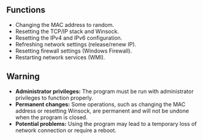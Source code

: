 ## Functions

- Changing the MAC address to random.
- Resetting the TCP/IP stack and Winsock.
- Resetting the IPv4 and IPv6 configuration.
- Refreshing network settings (release/renew IP).
- Resetting firewall settings (Windows Firewall).
- Restarting network services (WMI).


## Warning

- **Administrator privileges:** The program must be run with administrator privileges to function properly.
- **Permanent changes:** Some operations, such as changing the MAC address or resetting Winsock, are permanent and will not be undone when the program is closed.
- **Potential problems:** Using the program may lead to a temporary loss of network connection or require a reboot.
